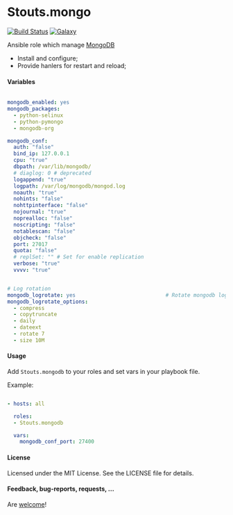 Stouts.mongo
============

[![Build Status](http://img.shields.io/travis/Stouts/Stouts.mongodb.svg?style=flat-square)](https://travis-ci.org/Stouts/Stouts.mongodb)
[![Galaxy](http://img.shields.io/badge/galaxy-Stouts.mongodb-blue.svg?style=flat-square)](https://galaxy.ansible.com/list#/roles/982)

Ansible role which manage [MongoDB](http://www.mongodb.org/)

* Install and configure;
* Provide hanlers for restart and reload;

#### Variables

```yaml

mongodb_enabled: yes
mongodb_packages:
  - python-selinux
  - python-pymongo
  - mongodb-org

mongodb_conf:
  auth: "false"
  bind_ip: 127.0.0.1
  cpu: "true"
  dbpath: /var/lib/mongodb/
  # diaglog: 0 # deprecated
  logappend: "true"
  logpath: /var/log/mongodb/mongod.log
  noauth: "true"
  nohints: "false"
  nohttpinterface: "false"
  nojournal: "true"
  noprealloc: "false"
  noscripting: "false"
  notablescan: "false"
  objcheck: "false"
  port: 27017
  quota: "false"
  # replSet: "" # Set for enable replication
  verbose: "true"
  vvvv: "true"


# Log rotation
mongodb_logrotate: yes                             # Rotate mongodb logs.
mongodb_logrotate_options:
  - compress
  - copytruncate
  - daily
  - dateext
  - rotate 7
  - size 10M
```

#### Usage

Add `Stouts.mongodb` to your roles and set vars in your playbook file.

Example:

```yaml

- hosts: all

  roles:
  - Stouts.mongodb

  vars:
    mongodb_conf_port: 27400
```

#### License

Licensed under the MIT License. See the LICENSE file for details.

#### Feedback, bug-reports, requests, ...

Are [welcome](https://github.com/Stouts/Stouts.mongodb/issues)!
